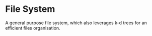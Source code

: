 # File System

A general purpose file system, which also leverages k-d trees for an efficient files organisation.
